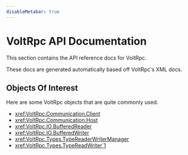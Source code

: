 ```yaml
---
disableMetabar: true
---
```


# VoltRpc API Documentation 

This section contains the API reference docs for VoltRpc.

These docs are generated automatically based off VoltRpc's XML docs.

## Objects Of Interest

Here are some VoltRpc objects that are quite commonly used.

- <xref:VoltRpc.Communication.Client>
- <xref:VoltRpc.Communication.Host>
- <xref:VoltRpc.IO.BufferedReader>
- <xref:VoltRpc.IO.BufferedWriter>
- <xref:VoltRpc.Types.TypeReaderWriterManager>
- <xref:VoltRpc.Types.TypeReadWriter`1>